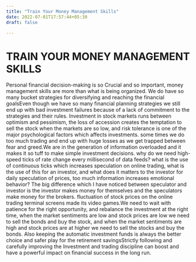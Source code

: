```yaml
---
title: "Train Your Money Management Skills"
date: 2022-07-01T17:57:44+05:30
draft: false

---
```


# TRAIN YOUR MONEY MANAGEMENT SKILLS

Personal financial decision-making is so Crucial and so important, money management skills are more than what is being organized. We do have so many bucket strategies for diversifying and reaching the financial goalsEven though we have so many financial planning strategies we still end up with bad investment failures because of a lack of commitment to the strategies and their rules. Investment in stock markets runs between optimism and pessimism, the loss of accession creates the temptation to sell the stock when the markets are so low, and risk tolerance is one of the major psychological factors which affects investments. some times we do too much trading and end up with huge losses as we get trapped between fear and greed.We are in the generation of information overloaded and it makes it so tuff to make simple investment decisions. why do we need high-speed ticks of rate change every millisecond of data feeds? what is the use of continuous ticks which increases speculation on online trading, what is the use of this for an investor, and what does it matters to the investor for daily speculation of prices, too much information increases emotional behavior? The big difference which I have noticed between speculator and investor is the investor makes money for themselves and the speculators make money for the brokers. fluctuation of stock prices on the online trading terminal screens made its video games.We need to wait with patience for the right opportunity, and rebalance the investment at the right time, when the market sentiments are low and stock prices are low we need to sell the bonds and buy the stock, and when the market sentiments are high and stock prices are at higher we need to sell the stocks and buy the bonds. Also keeping the automatic investment funds is always the better choice and safer play for the retirement savingsStrictly following and carefully improving the Investment and trading discipline can boost and have a powerful impact on financial success in the long run.